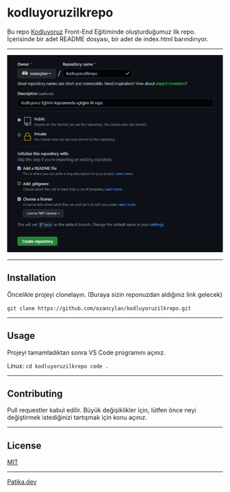 # kodluyoruzilkrepo

Bu repo [Kodluyoruz](https://www.kodluyoruz.org/) Front-End Eğitiminde oluşturduğumuz ilk repo. İçerisinde bir adet README dosyası, bir adet de index.html barındırıyor.


---
![](https://github.com/ozancylan/kodluyoruzilkrepo/blob/3972430801edd03ba9c6d841e5328b39773f0838/kayit-fotografi.png)

---
## Installation
Öncelikle projeyi clonelayın. (Buraya sizin reponuzdan aldığınız link gelecek)

`git clone https://github.com/ozancylan/kodluyoruzilkrepo.git `

---
## Usage
Projeyi tamamladıktan sonra VS Code programını açınız.

Linux: 
`cd kodluyoruzilkrepo
code .`

---
## Contributing
Pull requestler kabul edilir. Büyük değişiklikler için, lütfen önce neyi değiştirmek istediğinizi tartışmak için konu açınız.

---
## License
[MIT](https://choosealicense.com/licenses/mit/)

---
[Patika.dev](https://www.patika.dev/tr)